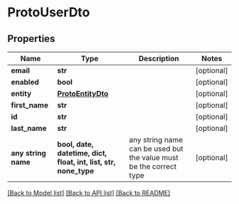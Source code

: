 # ProtoUserDto


## Properties
Name | Type | Description | Notes
------------ | ------------- | ------------- | -------------
**email** | **str** |  | [optional] 
**enabled** | **bool** |  | [optional] 
**entity** | [**ProtoEntityDto**](ProtoEntityDto.md) |  | [optional] 
**first_name** | **str** |  | [optional] 
**id** | **str** |  | [optional] 
**last_name** | **str** |  | [optional] 
**any string name** | **bool, date, datetime, dict, float, int, list, str, none_type** | any string name can be used but the value must be the correct type | [optional]

[[Back to Model list]](../README.md#documentation-for-models) [[Back to API list]](../README.md#documentation-for-api-endpoints) [[Back to README]](../README.md)


